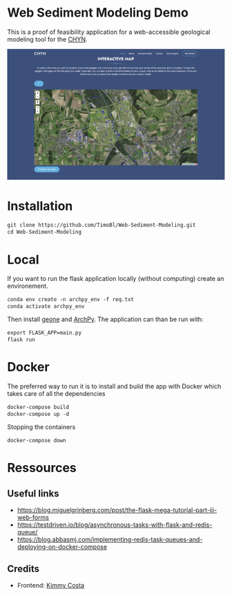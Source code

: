 # Web Sediment Modeling Demo

This is a proof of feasibility application for a web-accessible geological modeling tool for the [CHYN](https://www.unine.ch/chyn).

![Screenshot](app/assets/img/screenshot.jpg)


# Installation

```
git clone https://github.com/TimoBl/Web-Sediment-Modeling.git
cd Web-Sediment-Modeling
```


# Local 

If you want to run the flask application locally (without computing) create an environement.
```
conda env create -n archpy_env -f req.txt
conda activate archpy_env
```
Then install [geone](https://github.com/randlab/geone.git) and [ArchPy](https://github.com/randlab/ArchPy.git). The application can than be run with:
```
export FLASK_APP=main.py
flask run
```


# Docker

The preferred way to run it is to install and build the app with Docker which takes care of all the dependencies
```
docker-compose build 
docker-compose up -d
```
Stopping the containers 
```
docker-compose down
```


# Ressources

## Useful links

* https://blog.miguelgrinberg.com/post/the-flask-mega-tutorial-part-iii-web-forms
* https://testdriven.io/blog/asynchronous-tasks-with-flask-and-redis-queue/
* https://blog.abbasmj.com/implementing-redis-task-queues-and-deploying-on-docker-compose

## Credits

* Frontend: [Kimmy Costa](https://github.com/kimmyCosta)
